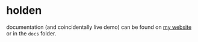 # holden

documentation (and coincidentally live demo) can be found on [my website](https://projects.cya.cx/holden/) or in the `docs` folder.
